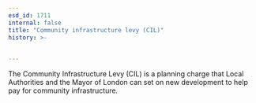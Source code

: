 ```yaml
---
esd_id: 1711
internal: false
title: "Community infrastructure levy (CIL)"
history: >-
  

---
```


The Community Infrastructure Levy (CIL) is a planning charge that Local Authorities and the Mayor of London can set on new development to help pay for community infrastructure.

